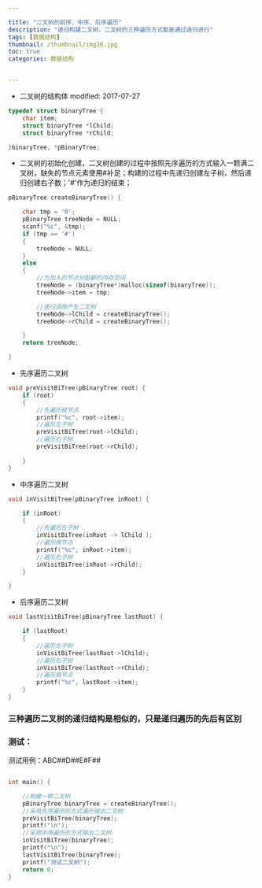 ```yaml
---

title: "二叉树的前序、中序、后序遍历"
description: "递归构建二叉树、二叉树的三种遍历方式都是通过递归进行"
tags: [数据结构]
thumbnail: /thumbnail/img36.jpg
toc: true
categories: 数据结构


---
```


* 二叉树的结构体
modified: 2017-07-27
<!--more-->
```c
typedef struct binaryTree {
	char item;
	struct binaryTree *lChild;
	struct binaryTree *rChild;

}binaryTree, *pBinaryTree;

```

* 二叉树的初始化创建，二叉树创建的过程中按照先序遍历的方式输入一颗满二叉树，缺失的节点元素使用#补足；构建的过程中先递归创建左子树，然后递归创建右子数；'#'作为递归的结束；

```c
pBinaryTree createBinaryTree() {

	char tmp = '0';
	pBinaryTree treeNode = NULL;
	scanf("%c", &tmp);
	if (tmp == '#')
	{
		treeNode = NULL;
	}
	else
	{
		//为加入的节点分配新的内存空间
		treeNode = (binaryTree*)malloc(sizeof(binaryTree));
		treeNode->item = tmp;

		//递归调用产生二叉树
		treeNode->lChild = createBinaryTree();
		treeNode->rChild = createBinaryTree();

	}
	return treeNode;

}

```

* 先序遍历二叉树

```c
void preVisitBiTree(pBinaryTree root) {
	if (root)
	{
		//先遍历根节点
		printf("%c", root->item);
		//遍历左子树
		preVisitBiTree(root->lChild);
		//遍历右子树
		preVisitBiTree(root->rChild);

	}
}
```

* 中序遍历二叉树

```c
void inVisitBiTree(pBinaryTree inRoot) {

	if (inRoot)
	{
		//先遍历左子树
		inVisitBiTree(inRoot -> lChild );
		//遍历根节点
		printf("%c", inRoot->item);
		//遍历右子树
		inVisitBiTree(inRoot->rChild);
	}

}


```

* 后序遍历二叉树

```c
void lastVisitBiTree(pBinaryTree lastRoot) {

	if (lastRoot)
	{
		//遍历左子树
		inVisitBiTree(lastRoot->lChild);
		//遍历右子树
		inVisitBiTree(lastRoot->rChild);
		//遍历根节点
		printf("%c", lastRoot->item);
	}
}

```

### 三种遍历二叉树的递归结构是相似的，只是递归遍历的先后有区别


### 测试：

测试用例：ABC##D##E#F##


```c

int main() {

	//构建一颗二叉树
	pBinaryTree binaryTree = createBinaryTree();
	//采用先序遍历的方式遍历输出二叉树
	preVisitBiTree(binaryTree);
	printf("\n");
	//采用中序遍历的方式输出二叉树
	inVisitBiTree(binaryTree);
	printf("\n");
	lastVisitBiTree(binaryTree);
	printf("测试二叉树");
	return 0;
}

```